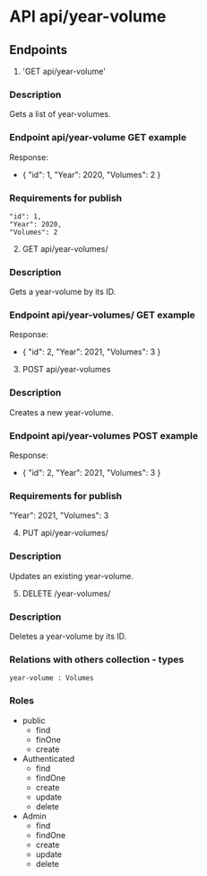 # API api/year-volume

## Endpoints

1. 'GET api/year-volume'  

### Description

Gets a list of year-volumes.

### Endpoint api/year-volume GET example
Response:
- {
    "id": 1,
    "Year": 2020,
    "Volumes": 2
  }

### Requirements for publish

    "id": 1,
    "Year": 2020,
    "Volumes": 2

2. GET api/year-volumes/ 

### Description

Gets a year-volume by its ID.

### Endpoint api/year-volumes/ GET example
Response:
- {
  "id": 2,
  "Year": 2021,
  "Volumes": 3
}

3. POST api/year-volumes 

### Description

Creates a new year-volume.

### Endpoint api/year-volumes POST example
Response:
- {
  "id": 2,
  "Year": 2021,
  "Volumes": 3
}

### Requirements for publish

  "Year": 2021,
  "Volumes": 3

4. PUT api/year-volumes/   

### Description

Updates an existing year-volume.

5. DELETE /year-volumes/ 

### Description

Deletes a year-volume by its ID.

### Relations with others collection - types

    year-volume : Volumes 

### Roles 
- public
  - find
  - finOne
  - create
- Authenticated
  - find
  - findOne
  - create
  - update
  - delete
- Admin
  - find
  - findOne
  - create
  - update
  - delete

